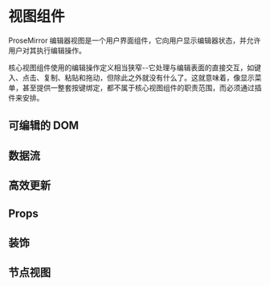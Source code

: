 # 视图组件

ProseMirror 编辑器视图是一个用户界面组件，它向用户显示编辑器状态，并允许用户对其执行编辑操作。

核心视图组件使用的编辑操作定义相当狭窄--它处理与编辑表面的直接交互，如键入、点击、复制、粘贴和拖动，但除此之外就没有什么了。这就意味着，像显示菜单，甚至提供一整套按键绑定，都不属于核心视图组件的职责范围，而必须通过插件来安排。

## 可编辑的 DOM

## 数据流

## 高效更新

## Props

## 装饰

## 节点视图
